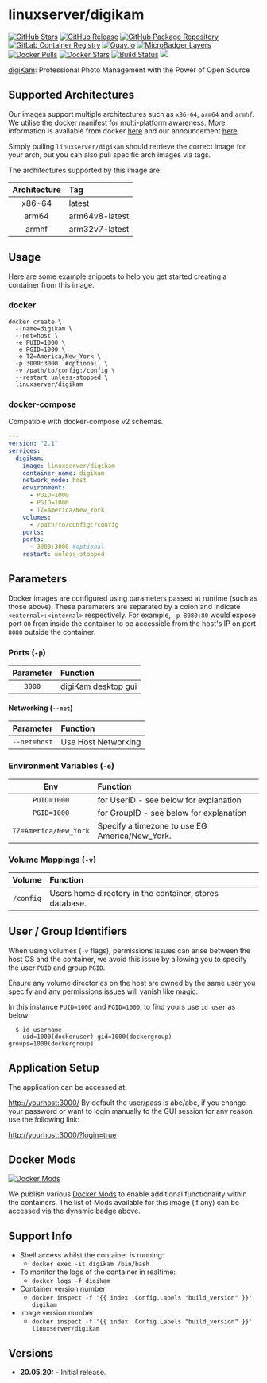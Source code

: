 # linuxserver/digikam

[![GitHub Stars](https://img.shields.io/github/stars/linuxserver/docker-digikam.svg?style=flat-square&color=E68523&logo=github&logoColor=FFFFFF)](https://github.com/linuxserver/docker-digikam) [![GitHub Release](https://img.shields.io/github/release/linuxserver/docker-digikam.svg?style=flat-square&color=E68523&logo=github&logoColor=FFFFFF)](https://github.com/linuxserver/docker-digikam/releases) [![GitHub Package Repository](https://img.shields.io/static/v1.svg?style=flat-square&color=E68523&label=linuxserver.io&message=GitHub%20Package&logo=github&logoColor=FFFFFF)](https://github.com/linuxserver/docker-digikam/packages) [![GitLab Container Registry](https://img.shields.io/static/v1.svg?style=flat-square&color=E68523&label=linuxserver.io&message=GitLab%20Registry&logo=gitlab&logoColor=FFFFFF)](https://gitlab.com/Linuxserver.io/docker-digikam/container_registry) [![Quay.io](https://img.shields.io/static/v1.svg?style=flat-square&color=E68523&label=linuxserver.io&message=Quay.io)](https://quay.io/repository/linuxserver.io/digikam) [![MicroBadger Layers](https://img.shields.io/microbadger/layers/linuxserver/digikam.svg?style=flat-square&color=E68523)](https://microbadger.com/images/linuxserver/digikam) [![Docker Pulls](https://img.shields.io/docker/pulls/linuxserver/digikam.svg?style=flat-square&color=E68523&label=pulls&logo=docker&logoColor=FFFFFF)](https://hub.docker.com/r/linuxserver/digikam) [![Docker Stars](https://img.shields.io/docker/stars/linuxserver/digikam.svg?style=flat-square&color=E68523&label=stars&logo=docker&logoColor=FFFFFF)](https://hub.docker.com/r/linuxserver/digikam) [![Build Status](https://ci.linuxserver.io/view/all/job/Docker-Pipeline-Builders/job/docker-digikam/job/master/badge/icon?style=flat-square)](https://ci.linuxserver.io/job/Docker-Pipeline-Builders/job/docker-digikam/job/master/) [![](https://lsio-ci.ams3.digitaloceanspaces.com/linuxserver/digikam/latest/badge.svg)](https://lsio-ci.ams3.digitaloceanspaces.com/linuxserver/digikam/latest/index.html)

[digiKam](https://www.digikam.org/): Professional Photo Management with the Power of Open Source

## Supported Architectures

Our images support multiple architectures such as `x86-64`, `arm64` and `armhf`. We utilise the docker manifest for multi-platform awareness. More information is available from docker [here](https://github.com/docker/distribution/blob/master/docs/spec/manifest-v2-2.md#manifest-list) and our announcement [here](https://blog.linuxserver.io/2019/02/21/the-lsio-pipeline-project/).

Simply pulling `linuxserver/digikam` should retrieve the correct image for your arch, but you can also pull specific arch images via tags.

The architectures supported by this image are:

| Architecture | Tag |
| :---: | :--- |
| x86-64 | latest |
| arm64 | arm64v8-latest |
| armhf | arm32v7-latest |

## Usage

Here are some example snippets to help you get started creating a container from this image.

### docker

```text
docker create \
  --name=digikam \
  --net=host \
  -e PUID=1000 \
  -e PGID=1000 \
  -e TZ=America/New_York \
  -p 3000:3000 `#optional` \
  -v /path/to/config:/config \
  --restart unless-stopped \
  linuxserver/digikam
```

### docker-compose

Compatible with docker-compose v2 schemas.

```yaml
---
version: "2.1"
services:
  digikam:
    image: linuxserver/digikam
    container_name: digikam
    network_mode: host
    environment:
      - PUID=1000
      - PGID=1000
      - TZ=America/New_York
    volumes:
      - /path/to/config:/config
    ports:
    ports:
      - 3000:3000 #optional
    restart: unless-stopped
```

## Parameters

Docker images are configured using parameters passed at runtime \(such as those above\). These parameters are separated by a colon and indicate `<external>:<internal>` respectively. For example, `-p 8080:80` would expose port `80` from inside the container to be accessible from the host's IP on port `8080` outside the container.

### Ports \(`-p`\)

| Parameter | Function |
| :---: | :--- |
| `3000` | digiKam desktop gui |

#### Networking \(`--net`\)

| Parameter | Function |
| :---: | :--- |
| `--net=host` | Use Host Networking |

### Environment Variables \(`-e`\)

| Env | Function |
| :---: | :--- |
| `PUID=1000` | for UserID - see below for explanation |
| `PGID=1000` | for GroupID - see below for explanation |
| `TZ=America/New_York` | Specify a timezone to use EG America/New\_York. |

### Volume Mappings \(`-v`\)

| Volume | Function |
| :---: | :--- |
| `/config` | Users home directory in the container, stores database. |

## User / Group Identifiers

When using volumes \(`-v` flags\), permissions issues can arise between the host OS and the container, we avoid this issue by allowing you to specify the user `PUID` and group `PGID`.

Ensure any volume directories on the host are owned by the same user you specify and any permissions issues will vanish like magic.

In this instance `PUID=1000` and `PGID=1000`, to find yours use `id user` as below:

```text
  $ id username
    uid=1000(dockeruser) gid=1000(dockergroup) groups=1000(dockergroup)
```

## Application Setup

The application can be accessed at:

[http://yourhost:3000/](http://yourhost:3000/) By default the user/pass is abc/abc, if you change your password or want to login manually to the GUI session for any reason use the following link:

[http://yourhost:3000/?login=true](http://yourhost:3000/?login=true)

## Docker Mods

[![Docker Mods](https://img.shields.io/badge/dynamic/yaml?style=for-the-badge&color=E68523&label=mods&query=%24.mods%5B%27digikam%27%5D.mod_count&url=https%3A%2F%2Fraw.githubusercontent.com%2Flinuxserver%2Fdocker-mods%2Fmaster%2Fmod-list.yml)](https://mods.linuxserver.io/?mod=digikam)

We publish various [Docker Mods](https://github.com/linuxserver/docker-mods) to enable additional functionality within the containers. The list of Mods available for this image \(if any\) can be accessed via the dynamic badge above.

## Support Info

* Shell access whilst the container is running:
  * `docker exec -it digikam /bin/bash`
* To monitor the logs of the container in realtime:
  * `docker logs -f digikam`
* Container version number
  * `docker inspect -f '{{ index .Config.Labels "build_version" }}' digikam`
* Image version number
  * `docker inspect -f '{{ index .Config.Labels "build_version" }}' linuxserver/digikam`

## Versions

* **20.05.20:** - Initial release.

